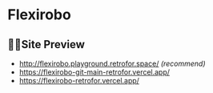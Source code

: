 # Flexirobo

## 🐱‍🏍Site Preview

- <http://flexirobo.playground.retrofor.space/> _(recommend)_
- <https://flexirobo-git-main-retrofor.vercel.app/>
- <https://flexirobo-retrofor.vercel.app/>

